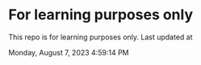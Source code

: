 # For learning purposes only
This repo is for learning purposes only.
Last updated at

Monday, August 7, 2023 4:59:14 PM


